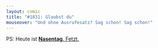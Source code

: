 ```yaml
---
layout: comic
title: "#1831: Glaubst du"
mouseover: "Und ohne Ausrufesatz? Sag schon! Sag schon!"
---
```


PS:
Heute ist <a href="http://www.fonflatter.de/kalender"><strong>Nasentag</strong>. Fetzt.
